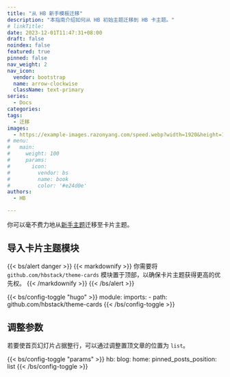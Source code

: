 ```yaml
---
title: "从 HB 新手模板迁移"
description: "本指南介绍如何从 HB 初始主题迁移到 HB 卡主题。"
# linkTitle:
date: 2023-12-01T11:47:31+08:00
draft: false
noindex: false
featured: true
pinned: false
nav_weight: 2
nav_icon:
  vendor: bootstrap
  name: arrow-clockwise
  className: text-primary
series:
  - Docs
categories:
tags:
  - 迁移
images:
  - https://example-images.razonyang.com/speed.webp?width=1920&height=1280
# menu:
#   main:
#     weight: 100
#     params:
#       icon:
#         vendor: bs
#         name: book
#         color: '#e24d0e'
authors:
  - HB

---
```


你可以毫不费力地从[新手主题](https://github.com/hbstack/theme)迁移至卡片主题。

## 导入卡片主题模块

{{< bs/alert danger >}}
{{< markdownify >}}
你需要将 `github.com/hbstack/theme-cards` 模块置于顶部，以确保卡片主题获得更高的优先权。
{{< /markdownify >}}
{{< /bs/alert >}}

{{< bs/config-toggle "hugo" >}}
module:
  imports:
    - path: github.com/hbstack/theme-cards
{{< /bs/config-toggle >}}

## 调整参数

若要使首页幻灯片占据整行，可以通过调整置顶文章的位置为 `list`。

{{< bs/config-toggle "params" >}}
hb:
  blog:
    home:
      pinned_posts_position: list
{{< /bs/config-toggle >}}
